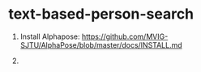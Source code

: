 # text-based-person-search

1. Install Alphapose:
https://github.com/MVIG-SJTU/AlphaPose/blob/master/docs/INSTALL.md

2. 
